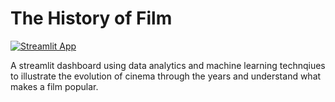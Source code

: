 # The History of Film

[![Streamlit App](https://static.streamlit.io/badges/streamlit_badge_black_white.svg)](https://dzhub2-history-of-film-01-welcome-page-ge5s0u.streamlit.app/)

A streamlit dashboard using data analytics and machine learning technqiues to illustrate the evolution of cinema through the years and understand what makes a film popular.


